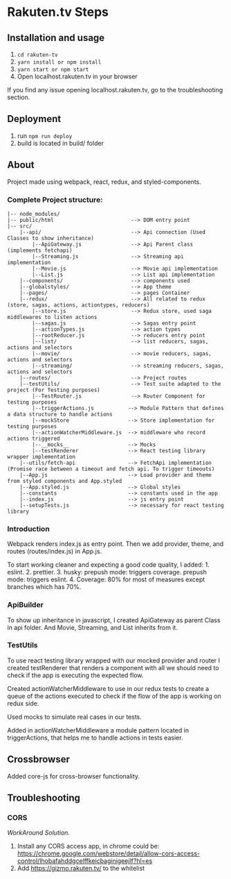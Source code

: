 # Rakuten.tv Steps

## Installation and usage

1. `cd rakuten-tv`
2. `yarn install or npm install`
3. `yarn start or npm start`
4. Open localhost.rakuten.tv in your browser

If you find any issue opening localhost.rakuten.tv, go to the troubleshooting section.

## Deployment
1. run `npm run deploy`
2. build is located in build/ folder

## About

Project made using webpack, react, redux, and styled-components.

### Complete Project structure: 
```
|-- node_modules/
|-- public/html                         --> DOM entry point
|-- src/
    |--api/                             --> Api connection (Used Classes to show inheritance)
        |--ApiGateway.js                --> Api Parent class (implements fetchapi)
        |--Streaming.js                 --> Streaming api implementation
        |--Movie.js                     --> Movie api implementation
        |--List.js                      --> List api implementation
    |--components/                      --> components used
    |--globalstyles/                    --> App theme
    |--pages/                           --> pages Container
    |--redux/                           --> All related to redux (store, sagas, actions, actiontypes, reducers) 
        |--store.js                     --> Redux store, used saga middlewares to listen actions
        |--sagas.js                     --> Sagas entry point
        |--actionTypes.js               --> action types
        |--rootReducer.js               --> reducers entry point
        |--list/                        --> list reducers, sagas, actions and selectors
        |--movie/                       --> movie reducers, sagas, actions and selectors
        |--streaming/                   --> streaming reducers, sagas, actions and selectors        
    |--routes/                          --> Project routes
    |--testUtils/                       --> Test suite adapted to the project (For Testing purposes)
        |--TestRouter.js                --> Router Component for testing purposes
        |--triggerActions.js           --> Module Pattern that defines a data structure to handle actions
        |--mockStore                   --> Store implementation for testing purposes
        |--actionWatcherMiddleware.js  --> middleware who record actions triggered
        |--__mocks__                   --> Mocks
        |--testRenderer                --> React testing library wrapper implementation
    |--utils/fetch-api                 --> FetchApi implementation (Promise race between a timeout and fetch api. To trigger timeouts)
    |--App.js                          --> Load provider and theme from styled components and App.styled
    |--App.styled.js                   --> Global styles
    |--constants                       --> constants used in the app
    |--index.js                        --> js entry point
    |--setupTests.js                   --> necessary for react testing library
   ``` 
   
### Introduction
  Webpack renders index.js as entry point. Then we add provider, theme, and routes (routes/index.js) in App.js.
  
  To start working cleaner and expecting a good code quality, I added:
    1. eslint.
    2. prettier.
    3. husky: prepush mode: triggers coverage.
              prepush mode: triggers eslint.
    4. Coverage: 80% for most of measures except branches which has 70%.
  
### ApiBuilder
  To show up inheritance in javascript, I created ApiGateway as parent Class in api folder. And Movie, Streaming, and List inherits from it.
  
### TestUtils
  To use react testing library wrapped with our mocked provider and router I created testRenderer that renders a component with all we should need to check if the app is executing the expected flow.
  
  Created actionWatcherMiddleware to use in our redux tests to create a queue of the actions executed to check if the flow of the app is working on redux side.
  
  Used mocks to simulate real cases in our tests.
  
  Added in actionWatcherMiddleware a module pattern located in triggerActions, that helps me to handle actions in tests easier.


## Crossbrowser
Added core-js for cross-browser functionality.

## Troubleshooting
  
  ### CORS
  
  *WorkAround Solution.*
   1. Install any CORS access app, in chrome could be: https://chrome.google.com/webstore/detail/allow-cors-access-control/lhobafahddgcelffkeicbaginigeejlf?hl=es
   2. Add https://gizmo.rakuten.tv/ to the whitelist
  
  
  
